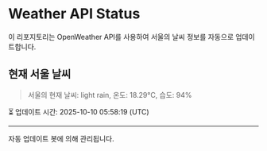 
# Weather API Status

이 리포지토리는 OpenWeather API를 사용하여 서울의 날씨 정보를 자동으로 업데이트합니다.

## 현재 서울 날씨
> 서울의 현재 날씨: light rain, 온도: 18.29°C, 습도: 94%

⏳ 업데이트 시간: 2025-10-10 05:58:19 (UTC)

---
자동 업데이트 봇에 의해 관리됩니다.
